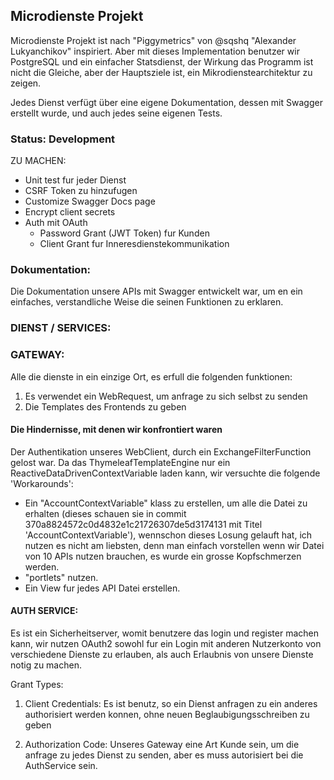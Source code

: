 ## Microdienste Projekt


Microdienste Projekt ist nach "Piggymetrics" von  @sqshq "Alexander Lukyanchikov" inspiriert. Aber mit dieses Implementation benutzer wir PostgreSQL und ein einfacher Statsdienst, der Wirkung das Programm ist nicht die Gleiche, aber der Hauptsziele ist, ein Mikrodienstearchitektur zu zeigen.

Jedes Dienst verfügt über eine eigene Dokumentation, dessen mit Swagger erstellt wurde, und auch jedes seine eigenen Tests.


### Status: Development

ZU MACHEN:
* Unit test fur jeder Dienst
* CSRF Token zu hinzufugen
* Customize Swagger Docs page
* Encrypt client secrets
* Auth mit OAuth
  * Password Grant (JWT Token) fur Kunden
  * Client Grant fur Inneresdienstekommunikation
  

### Dokumentation:

Die Dokumentation unsere APIs mit Swagger entwickelt war, um en ein einfaches, verstandliche Weise die seinen Funktionen zu erklaren.

### DIENST / SERVICES:

### GATEWAY:

Alle die dienste in ein einzige Ort, es erfull die folgenden funktionen:

1. Es verwendet ein WebRequest, um anfrage zu sich selbst zu senden
2. Die Templates des Frontends zu geben 

#### Die Hindernisse, mit denen wir konfrontiert waren

Der Authentikation unseres WebClient, durch ein ExchangeFilterFunction gelost war.
Da das ThymeleafTemplateEngine nur ein ReactiveDataDrivenContextVariable laden kann, wir versuchte die folgende 'Workarounds':

- Ein "AccountContextVariable" klass zu erstellen, um alle die Datei zu erhalten (dieses schauen sie in commit 370a8824572c0d4832e1c21726307de5d3174131 mit Titel 'AccountContextVariable'), wennschon dieses Losung gelauft hat, ich nutzen es nicht am liebsten, denn man einfach vorstellen wenn wir Datei von 10 APIs nutzen brauchen, es wurde ein grosse Kopfschmerzen werden.
- "portlets" nutzen.
- Ein View fur jedes API Datei erstellen.

#### AUTH SERVICE:

Es ist ein Sicherheitserver, womit benutzere das login und register machen kann, wir nutzen OAuth2 sowohl fur ein Login mit anderen Nutzerkonto von verschiedene Dienste zu erlauben, als auch Erlaubnis von unsere Dienste notig zu machen.

Grant Types:

1. Client Credentials:
Es ist benutz, so ein Dienst anfragen zu ein anderes authorisiert werden konnen, ohne neuen Beglaubigungsschreiben zu geben

2. Authorization Code:
Unseres Gateway eine Art Kunde sein, um die anfrage zu jedes Dienst zu senden, aber es muss autorisiert bei die AuthService sein.


